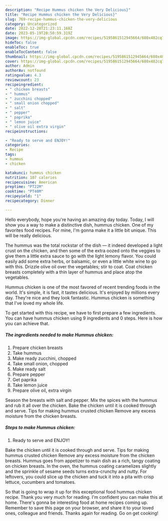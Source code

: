 ```yaml
---
description: "Recipe Hummus chicken the Very Delicious}"
title: "Recipe Hummus chicken the Very Delicious}"
slug: 769-recipe-hummus-chicken-the-very-delicious
category: Uncategorized
date: 2022-12-28T21:23:11.168Z
date: 2023-05-19T20:50:59.319Z
image: https://img-global.cpcdn.com/recipes/5195861512945664/680x482cq70/hummus-chicken-recipe-main-photo.jpg
hideToc: false
enableToc: true
enableTocContent: false
thumbnail: https://img-global.cpcdn.com/recipes/5195861512945664/680x482cq70/hummus-chicken-recipe-main-photo.jpg
cover: https://img-global.cpcdn.com/recipes/5195861512945664/680x482cq70/hummus-chicken-recipe-main-photo.jpg
author: Admin
authorAv: notfound
ratingvalue: 4.3
reviewcount: 23
recipeingredient:
- " chicken breasts"
- " hummus"
- " zucchini chopped"
- " small onion chopped"
- " salt"
- " pepper"
- " paprika"
- " lemon juice"
- " olive oil extra virgin"
recipeinstructions:

- "Ready to serve and ENJOY!"
categories:
- Recipe
tags:
- hummus
- chicken

katakunci: hummus chicken 
nutrition: 107 calories
recipecuisine: American
preptime: "PT22M"
cooktime: "PT40M"
recipeyield: "1"
recipecategory: Dinner

---
```



Hello everybody, hope you're having an amazing day today. Today, I will show you a way to make a distinctive dish, hummus chicken. One of my favorites food recipes. For mine, I'm gonna make it a little bit unique. This will be really delicious.

The hummus was the total rockstar of the dish — it indeed developed a light crust on the chicken, and then some of the extra oozed onto the veggies to give them a little extra sauce to go with the light lemony flavor. You could easily add some extra herbs, or balsamic, or even a little white wine to go with this. Drizzle olive oil over the vegetables; stir to coat. Coat chicken breasts completely with a thin layer of hummus and place atop the vegetables.

Hummus chicken is one of the most favored of recent trending foods in the world. It's simple, it is fast, it tastes delicious. It's enjoyed by millions every day. They're nice and they look fantastic. Hummus chicken is something that I've loved my whole life.


To get started with this recipe, we have to first prepare a few ingredients. You can have hummus chicken using 9 ingredients and 0 steps. Here is how you can achieve that.

<!--inarticleads1-->

##### The ingredients needed to make Hummus chicken:

1. Prepare  chicken breasts
1. Take  hummus
1. Make ready  zucchini, chopped
1. Take  small onion, chopped
1. Make ready  salt
1. Prepare  pepper
1. Get  paprika
1. Take  lemon juice
1. Prepare  olive oil, extra virgin


Season the breasts with salt and pepper. Mix the spices with the hummus and rub it all over the chicken. Bake the chicken until it is cooked through and serve. Tips for making hummus crusted chicken Remove any excess moisture from the chicken breasts. 

<!--inarticleads2-->

##### Steps to make Hummus chicken:


1. Ready to serve and ENJOY!

Bake the chicken until it is cooked through and serve. Tips for making hummus crusted chicken Remove any excess moisture from the chicken breasts. Hummus goes from appetizer to main dish as a rich, tangy coating on chicken breasts. In the oven, the hummus coating caramelizes slightly and the sprinkle of sesame seeds turns extra-crunchy and nutty. For leftovers, you could slice up the chicken and tuck it into a pita with crisp lettuce, cucumbers and tomatoes. 

So that is going to wrap it up for this exceptional food hummus chicken recipe. Thank you very much for reading. I'm confident you can make this at home. There's gonna be interesting food at home recipes coming up. Remember to save this page on your browser, and share it to your loved ones, colleague and friends. Thanks again for reading. Go on get cooking!

